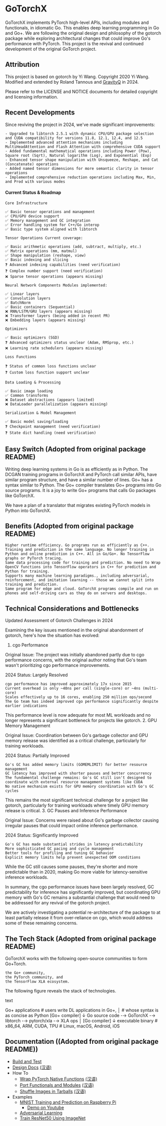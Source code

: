 # GoTorchX


GoTorchX implements PyTorch high-level APIs, including modules and functionals, in idiomatic Go. This enables deep learning programming in Go and Go+. We are following the original design and philosophy of the gotorch package while exploring architectural changes that could improve Go's performance with PyTorch. This project is the revival and continued development of the original GoTorch project.

## Attribution

This project is based on gotorch by Yi Wang.
Copyright 2020 Yi Wang.
Modified and extended by Roland Tannous and [GravityQ](https://gravityq.ai) in 2024.

Please refer to the LICENSE and NOTICE documents for detailed copyright and licensing information.

## Recent Developments

Since reviving the project in 2024, we've made significant improvements:

    - Upgraded to libtorch 2.5.1 with dynamic CPU/GPU package selection and CUDA compatibility for versions 11.8, 12.1, 12.4, and 12.5
    - Implemented advanced attention mechanisms including MultiHeadAttention and Flash Attention with comprehensive CUDA support
    - Added fundamental mathematical operations including Power (Pow), Square root (Sqrt), Natural logarithm (Log), and Exponential (Exp)
    - Enhanced tensor shape manipulation with Unsqueeze, Reshape, and Cat (Concatenate) operations
    - Added named tensor dimensions for more semantic clarity in tensor operations
    - Implemented comprehensive reduction operations including Max, Min, and Prod with various modes

#### Current Status & Roadmap

    Core Infrastructure

    ✅ Basic tensor operations and management
    ✅ CPU/GPU device support
    ✅ Memory management and GC integration
    ✅ Error handling system for C++/Go interop
    ✅ Basic type system aligned with libtorch

    Tensor Operations Current coverage:

    ✅ Basic arithmetic operations (add, subtract, multiply, etc.)
    ✅ Matrix operations (mm, matmul)
    ✅ Shape manipulation (reshape, view)
    ✅ Basic indexing and slicing
    ❓ Advanced indexing capabilities (need verification)
    ❓ Complex number support (need verification)
    ❌ Sparse tensor operations (appears missing)

    Neural Network Components Modules implemented:

    ✅ Linear layers
    ✅ Convolution layers
    ✅ BatchNorm
    ✅ Basic containers (Sequential)
    ❌ RNN/LSTM/GRU layers (appears missing)
    ❌ Transformer layers (being added in recent PR)
    ❌ Embedding layers (appears missing)

    Optimizers

    ✅ Basic optimizers (SGD)
    ❓ Advanced optimizers status unclear (Adam, RMSprop, etc.)
    ❌ Learning rate schedulers (appears missing)

    Loss Functions

    ❓ Status of common loss functions unclear
    ❓ Custom loss function support unclear

    Data Loading & Processing

    ✅ Basic image loading
    ✅ Common transforms
    ❌ Dataset abstractions (appears limited)
    ❌ DataLoader parallelization (appears missing)

    Serialization & Model Management

    ✅ Basic model saving/loading
    ❓ Checkpoint management (need verification)
    ❓ State dict handling (need verification)

## Easy Switch (Adopted from original package README)

Writing deep learning systems in Go is as efficiently as in Python. The DCGAN training programs in GoTorchX and PyTorch call similar APIs, have similar program structure, and have a similar number of lines. Go+ has a syntax similar to Python. The Go+ compiler translates Go+ programs into Go source programs. It is a joy to write Go+ programs that calls Go packages like GoTorchX.

We have a plan of a translator that migrates existing PyTorch models in Python into GoTorchX.

## Benefits (Adopted from original package README)

    Higher runtime efficiency. Go programs run as efficiently as C++.
    Training and prediction in the same language. No longer training in Python and online prediction in C++. All in Go/Go+. No TensorFlow graphs or PyTorch tracing.
    Same data processing code for training and prediction. No need to Wrap OpenCV functions into TensorFlow operators in C++ for prediction and Python for training.
    Supports many machine learning paradigms., including adversarial, reinforcement, and imitation learning -- those we cannot split into training and prediction.
    Same program for edge and cloud. GoTorchX programs compile and run on phones and self-driving cars as they do on servers and desktops.

## Technical Considerations and Bottlenecks
Updated Assessment of Gotorch Challenges in 2024

Examining the key issues mentioned in the original abandonment of gotorch, here's how the situation has evolved:
1. cgo Performance

Original Issue: The project was initially abandoned partly due to cgo performance concerns, with the original author noting that Go's team wasn't prioritizing cgo performance improvements.

2024 Status: Largely Resolved

    cgo performance has improved approximately 17x since 2015
    Current overhead is only ~40ns per call (single-core) or ~4ns (multi-core)
    Scales effectively up to 16 cores, enabling 250 million ops/second
    The Go team has indeed improved cgo performance significantly despite earlier indications

This performance level is now adequate for most ML workloads and no longer represents a significant bottleneck for projects like gotorch.
2. GPU Memory Management

Original Issue: Coordination between Go's garbage collector and GPU memory release was identified as a critical challenge, particularly for training workloads.

2024 Status: Partially Improved

    Go's GC has added memory limits (GOMEMLIMIT) for better resource management
    GC latency has improved with shorter pauses and better concurrency
    The fundamental challenge remains: Go's GC still isn't designed to coordinate with external resource management systems like CUDA
    No native mechanism exists for GPU memory coordination with Go's GC cycles

This remains the most significant technical challenge for a project like gotorch, particularly for training workloads where timely GPU memory release is critical.
3. GC Pauses and Inference Performance

Original Issue: Concerns were raised about Go's garbage collector causing irregular pauses that could impact online inference performance.

2024 Status: Significantly Improved

    Go's GC has made substantial strides in latency predictability
    More sophisticated GC pacing and cycle management
    Better tools for profiling and tuning GC behavior
    Explicit memory limits help prevent unexpected OOM conditions

While the GC still causes some pauses, they're shorter and more predictable than in 2020, making Go more viable for latency-sensitive inference workloads.

In summary, the cgo performance issues have been largely resolved, GC predictability for inference has significantly improved, but coordinating GPU memory with Go's GC remains a substantial challenge that would need to be addressed for any revival of the gotorch project.

We are actively investigating a potential re-architecture of the package to at least partially release it from over-reliance on cgo, which would address some of these remaining concerns.

## The Tech Stack (Adopted from original package README)

GoTorchX works with the following open-source communities to form Go+Torch.

    the Go+ community,
    the PyTorch community, and
    the TensorFlow XLA ecosystem.

The following figure reveals the stack of technologies.

text

Go+ applications   # users write DL applications in Go+,
     │             # whose syntax is as concise as Python
 [Go+ compiler]
     ↓
Go source code -→ GoTorchX -→ libtorch -→ pytorch/xla -→ XLA ops
     │
 [Go compiler]
     ↓
executable binary  # x86_64, ARM, CUDA, TPU
                   # Linux, macOS, Android, iOS


## Documentation ((Adopted from original package README))

- [Build and Test](CONTRIBUTING.md)
- [Design Docs](./doc/design.md) [(汉语)](./doc/design_cn.md)
- How To
  - [Wrap PyTorch Native Functions](./doc/wrap_native_functions.md) [(汉语)](./doc/wrap_native_functions_cn.md)
  - [Port Functionals and Modules](doc/develop_functionals_and_modules.md) [(汉语)](./doc/develop_functionals_and_modules_cn.md)
  - [Shuffle Images in Tarballs](doc/shuffle_tarball.md) [(汉语)](./doc/shuffle_tarball_cn.md)
- Examples
  - [MNIST Training and Prediction on Raspberry Pi](./example/mnist)
    - [Demo on Youtube](https://www.youtube.com/watch?v=izpeb_FugII&t=5s)
  - [Adversarial Learning](./example/dcgan)
  - [Train ResNet50 Using ImageNet](./example/resnet)
